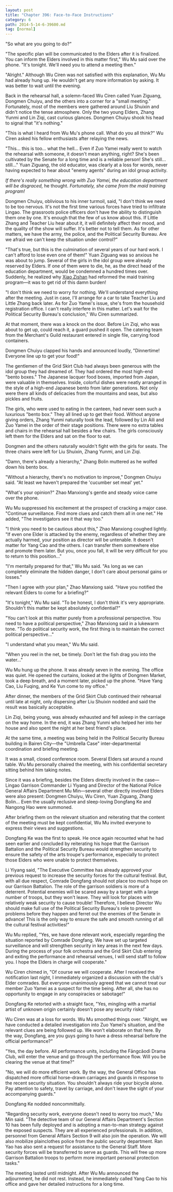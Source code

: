 ```yaml
---
layout: post
title: "Chapter 396: Face-to-Face Instructions"
category: 6
path: 2014-5-14-6-39600.md
tag: [normal]
---
```


"So what are you going to do?"

"The specific plan will be communicated to the Elders after it is finalized. You can inform the Elders involved in this matter first," Wu Mu said over the phone. "It's tonight. We'll need you to attend a meeting then."

"Alright." Although Wu Ciren was not satisfied with this explanation, Wu Mu had already hung up. He wouldn't get any more information by asking. It was better to wait until the evening.

Back in the rehearsal hall, a solemn-faced Wu Ciren called Yuan Ziguang, Dongmen Chuiyu, and the others into a corner for a "small meeting." Fortunately, most of the members were gathered around Liu Shuixin and didn't notice the tense atmosphere. Only the two young Elders, Zhang Yunmi and Lin Ziqi, cast curious glances. Dongmen Chuiyu shook his head to signal that "it's nothing."

"This is what I heard from Wu Mu's phone call. What do you all think?" Wu Ciren asked his fellow enthusiasts after relaying the news.

"This... this is too... what the hell... Even if Zuo Yamei really went to watch the rehearsal with someone, it doesn't mean anything, right? She's been cultivated by the Senate for a long time and is a reliable person! She's still... still..." Yuan Ziguang, the old educator, was clearly at a loss for words, never having expected to hear about "enemy agents" during an idol group activity.

*If there's really something wrong with Zuo Yamei, the education department will be disgraced,* he thought. *Fortunately, she came from the maid training program!*

Dongmen Chuiyu, oblivious to his inner turmoil, said, "I don't think we need to be too nervous. It's not the first time various forces have tried to infiltrate Lingao. The grassroots police officers don't have the ability to distinguish them one by one. It's enough that the few of us know about this. If Little Zhang and Teacher Liu hear about it, it will definitely affect their mood, and the quality of the show will suffer. It's better not to tell them. As for other matters, we have the army, the police, and the Political Security Bureau. Are we afraid we can't keep the situation under control?"

"That's true, but this is the culmination of several years of our hard work. I can't afford to lose even one of them!" Yuan Ziguang was so anxious he was about to jump. Several of the girls in the idol group were already reserved by Elders. If one of them were to die, he, as the direct head of the education department, would be condemned a hundred times over. Suddenly, he realized why [Xiao Zishan][y001] had reformed the maid training program—it was to get rid of this damn burden!

"I don't think we need to worry for nothing. We'll understand everything after the meeting. Just in case, I'll arrange for a car to take Teacher Liu and Little Zhang back later. As for Zuo Yamei's issue, she's from the household registration office. I can't really interfere in this matter. Let's wait for the Political Security Bureau's conclusion," Wu Ciren summarized.

At that moment, there was a knock on the door. Before Lin Ziqi, who was about to get up, could reach it, a guard pushed it open. The catering team from the Merchant's Guild restaurant entered in single file, carrying food containers.

Dongmen Chuiyu clapped his hands and announced loudly, "Dinnertime! Everyone line up to get your food!"

The gentlemen of the Grid Skirt Club had always been generous with the idol group they had dreamed of. They had ordered the most high-end "bento boxes." The Japanese lacquer food boxes, imported from Japan, were valuable in themselves. Inside, colorful dishes were neatly arranged in the style of a high-end Japanese bento from later generations. Not only were there all kinds of delicacies from the mountains and seas, but also pickles and fruits.

The girls, who were used to eating in the canteen, had never seen such a luxurious "bento box." They all lined up to get their food. Without anyone giving orders, Zhang Yunmi naturally took the lead, followed by Lin Aili and Zuo Yamei in the order of their stage positions. There were no extra tables and chairs in the rehearsal hall besides a few chairs. The girls consciously left them for the Elders and sat on the floor to eat.

Dongmen and the others naturally wouldn't fight with the girls for seats. The three chairs were left for Liu Shuixin, Zhang Yunmi, and Lin Ziqi.

"Damn, there's already a hierarchy," Zhang Bolin muttered as he wolfed down his bento box.

"Without a hierarchy, there's no motivation to improve," Dongmen Chuiyu said. "At least we haven't prepared the 'cucumber set meal' yet."

"What's your opinion?" Zhao Manxiong's gentle and steady voice came over the phone.

Wu Mu suppressed his excitement at the prospect of cracking a major case. "Continue surveillance. Find more clues and catch them all in one net." He added, "The investigators see it that way too."

"I think you need to be cautious about this," Zhao Manxiong coughed lightly. "If even one Elder is attacked by the enemy, regardless of whether they are actually harmed, your position as director will be untenable. It doesn't matter for Yang Cao and the others. I can transfer them somewhere else and promote them later. But you, once you fall, it will be very difficult for you to return to this position..."

"I'm mentally prepared for that," Wu Mu said. "As long as we can completely eliminate the hidden danger, I don't care about personal gains or losses."

"Then I agree with your plan," Zhao Manxiong said. "Have you notified the relevant Elders to come for a briefing?"

"It's tonight," Wu Mu said. "To be honest, I don't think it's very appropriate. Shouldn't this matter be kept absolutely confidential?"

"You can't look at this matter purely from a professional perspective. You need to have a political perspective," Zhao Manxiong said in a lukewarm tone. "To do political security work, the first thing is to maintain the correct political perspective..."

"I understand what you mean," Wu Mu said.

"When you reel in the net, be timely. Don't let the fish drag you into the water..."

Wu Mu hung up the phone. It was already seven in the evening. The office was quiet. He opened the curtains, looked at the lights of Dongmen Market, took a deep breath, and a moment later, picked up the phone. "Have Yang Cao, Liu Fuqing, and Ke Yun come to my office."

After dinner, the members of the Grid Skirt Club continued their rehearsal until late at night, only dispersing after Liu Shuixin nodded and said the result was basically acceptable.

Lin Ziqi, being young, was already exhausted and fell asleep in the carriage on the way home. In the end, it was Zhang Yunmi who helped her into her house and also spent the night at her best friend's place.

At the same time, a meeting was being held in the Political Security Bureau building in Bairen City—the "Umbrella Case" inter-departmental coordination and briefing meeting.

It was a small, closed conference room. Several Elders sat around a round table. Wu Mu personally chaired the meeting, with his confidential secretary sitting behind him taking notes.

Since it was a briefing, besides the Elders directly involved in the case—Lingao Garrison Commander Li Yiyang and Director of the National Police General Affairs Department Mu Min—several other directly involved Elders were also present: Dongmen Chuiyu, Wu Ciren, Yuan Ziguang, Zhang Bolin... Even the usually reclusive and sleep-loving Dongfang Ke and Nangong Hao were summoned.

After briefing them on the relevant situation and reiterating that the content of the meeting must be kept confidential, Wu Mu invited everyone to express their views and suggestions.

Dongfang Ke was the first to speak. He once again recounted what he had seen earlier and concluded by reiterating his hope that the Garrison Battalion and the Political Security Bureau would strengthen security to ensure the safety of the arts troupe's performance, especially to protect those Elders who were unable to protect themselves.

Li Yiyang said, "The Executive Committee has already approved your previous request to increase the security forces for the cultural festival. But, with all due respect, Comrade Dongfang should not place too much hope on our Garrison Battalion. The role of the garrison soldiers is more of a deterrent. Potential enemies will be scared away by a target with a large number of troops, but they won't leave. They will look for places with relatively weak security to cause trouble! Therefore, I believe Director Wu should make full use of the Political Security Bureau's role to prevent problems before they happen and ferret out the enemies of the Senate in advance! This is the only way to ensure the safe and smooth running of all the cultural festival activities!"

Wu Mu replied, "Yes, we have done relevant work, especially regarding the situation reported by Comrade Dongfang. We have set up targeted surveillance and will strengthen security in key areas in the next few days. During the process of your folk orchestra and the Grid Skirt Club entering and exiting the performance and rehearsal venues, I will send staff to follow you. I hope the Elders in charge will cooperate."

Wu Ciren chimed in, "Of course we will cooperate. After I received the notification last night, I immediately organized a discussion with the club's Elder comrades. But everyone unanimously agreed that we cannot treat our member Zuo Yamei as a suspect for the time being. After all, she has no opportunity to engage in any conspiracies or sabotage!"

Dongfang Ke retorted with a straight face, "Yes, mingling with a martial artist of unknown origin certainly doesn't pose any security risks!"

Wu Ciren was at a loss for words. Wu Mu smoothed things over. "Alright, we have conducted a detailed investigation into Zuo Yamei's situation, and the relevant clues are being followed up. We won't elaborate on that here. By the way, Dongfang, are you guys going to have a dress rehearsal before the official performance?"

"Yes, the day before. All performance units, including the Fāngcǎodì Drama Club, will enter the venue and go through the performance flow. Will you be clearing the venue at that time?"

"No, we will do more efficient work. By the way, the General Office has dispatched more official horse-drawn carriages and guards in response to the recent security situation. You shouldn't always ride your bicycle alone. Pay attention to safety, travel by carriage, and don't leave the sight of your accompanying guards."

Dongfang Ke nodded noncommittally.

"Regarding security work, everyone doesn't need to worry too much," Mu Min said. "The detective team of our General Affairs Department's Section 10 has been fully deployed and is adopting a man-to-man strategy against the exposed suspects. They are all experienced professionals. In addition, personnel from General Affairs Section 9 will also join the operation. We will also mobilize plainclothes police from the public security department. Ran Yao has also sent a request for assistance to the General Staff. More security forces will be transferred to serve as guards. This will free up more Garrison Battalion troops to perform more important personal protection tasks."

The meeting lasted until midnight. After Wu Mu announced the adjournment, he did not rest. Instead, he immediately called Yang Cao to his office and gave her detailed instructions for a long time.

[y001]: /characters/y001 "Xiao Zishan"